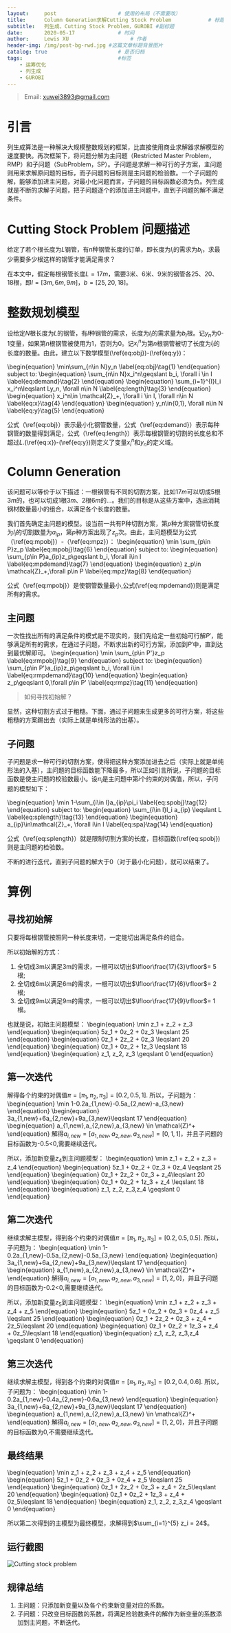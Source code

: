 ```yaml
---
layout:     post   				    # 使用的布局（不需要改）
title:      Column Generation求解Cutting Stock Problem		    # 标题 
subtitle:   列生成，Cutting Stock Problem，GUROBI #副标题
date:       2020-05-17 				# 时间
author:     Lewis XU 					# 作者
header-img: /img/post-bg-rwd.jpg #这篇文章标题背景图片
catalog: true 						# 是否归档
tags:								#标签
    - 运筹优化
    - 列生成
    - GUROBI
---
```


> Email: xuwei3893@gmail.com

# 引言

列生成算法是一种解决大规模整数规划的框架，比直接使用商业求解器求解模型的速度要快。再次框架下，将问题分解为主问题（Restricted Master Problem，RMP）和子问题（SubProblem，SP）。子问题是求解一种可行的子方案，主问题则用来求解原问题的目标，而子问题的目标则是主问题的检验数。一个子问题的解，能够添加进主问题，对最小化问题而言，子问题的目标函数必须为负。列生成就是不断的求解子问题，把子问题逐个的添加进主问题中，直到子问题的解不满足条件。

# Cutting Stock Problem 问题描述

给定了若个根长度为$L$钢管，有$n$种钢管长度的订单，即长度为$l_i$的需求为$b_i$，求最少需要多少根这样的钢管才能满足需求？

在本文中，假定每根钢管长度$L=17m$，需要3米、6米、9米的钢管各25、20、18根，即$l = [3m,6m,9m]$，$b=[25,20,18]$。

# 整数规划模型
设给定$N$根长度为$L$的钢管，有$I$种钢管的需求，长度为$l_i$的需求量为$b_i$根。记$y_n$为0-1变量，如果第$n$根钢管被使用为1，否则为0。记$x_i^n$为第$n$根钢管被切了长度为$l_i$的长度的数量。由此，建立以下数学模型(\ref{eq:obj})-(\ref{eq:y})：

\begin{equation}
\min\sum_{n\in N}y_n \label{eq:obj}\tag{1}
\end{equation}
subject to:
\begin{equation}
\sum_{n\in N}x_i^n\geqslant b_i, \forall i \in I \label{eq:demand}\tag{2}
\end{equation}
\begin{equation}
\sum_{i=1}^{I}l_i x_i^n\leqslant Ly_n, \forall n\in N \label{eq:length}\tag{3}
\end{equation}
\begin{equation}
x_i^n\in \mathcal{Z}_+, \forall i \in I, \forall n\in N \label{eq:x}\tag{4}
\end{equation}
\begin{equation}
y_n\in\{0,1\}, \forall n\in N \label{eq:y}\tag{5}
\end{equation}

公式（\ref{eq:obj}）表示最小化钢管数量，公式（\ref{eq:demand}）表示每种钢管的数量得到满足，公式（\ref{eq:length}）表示每根钢管的切割的长度总和不超过$L$.(\ref{eq:x})-(\ref{eq:y})则定义了变量$x_i^n$和$y_n$的定义域。

# Column Generation
该问题可以等价于以下描述：一根钢管有不同的切割方案，比如17$m$可以切成5根3$m$的，也可以切成1根3$m$、2根6$m$的...。我们的目标是从这些方案中，选出消耗钢材数量最小的组合，以满足各个长度的数量。

我们首先确定主问题的模型。设当前一共有P种切割方案，第$p$种方案钢管切长度为$l_i$的切割数量为$a_{ip}$，第$p$种方案出现了$z_p$次。由此，主问题模型为公式（\ref{eq:mpobj}）-（\ref{eq:mpz}）：
\begin{equation}
\min \sum_{p\in P}z_p \label{eq:mpobj}\tag{6}
\end{equation}
subject to:
\begin{equation}
\sum_{p\in P}a_{ip}z_p\geqslant b_i, \forall i\in I \label{eq:mpdemand}\tag{7}
\end{equation}
\begin{equation}
z_p\in \mathcal{Z}_+,\forall p\in P \label{eq:mpz}\tag{8}
\end{equation}

公式（\ref{eq:mpobj}）是使钢管数量最小,公式(\ref{eq:mpdemand})则是满足所有的需求。

##  主问题
一次性找出所有的满足条件的模式是不现实的，我们先给定一些初始可行解$P'$，能够满足所有的需求，在通过子问题，不断求出新的可行方案，添加到$P'$中，直到达到最优解即可。
\begin{equation}
\min \sum_{p\in P'}z_p \label{eq:rmpobj}\tag{9}
\end{equation}
subject to:
\begin{equation}
\sum_{p\in P'}a_{ip}z_p\geqslant b_i, \forall i\in I \label{eq:rmpdemand}\tag{10}
\end{equation}
\begin{equation}
z_p\geqslant 0,\forall p\in P' \label{eq:rmpz}\tag{11}
\end{equation}

>如何寻找初始解？

显然，这种切割方式过于粗糙。下面，通过子问题来生成更多的可行方案，将这些粗糙的方案踢出去（实际上就是单纯形法的出基）。

## 子问题
子问题是求一种可行的切割方案，使得把这种方案添加进去之后（实际上就是单纯形法的入基），主问题的目标函数能下降最多，所以正如引言所说，子问题的目标函数是使主问题的校验数最小。设$\pi_i$是主问题中第$i$个约束的对偶值，所以，子问题的模型如下： 

\begin{equation}
\min 1-\sum_{i\in I}a_{ip}\pi_i \label{eq:spobj}\tag{12}
\end{equation}
subject to:
\begin{equation}
\sum_{i\in I}l_i a_{ip} \leqslant L \label{eq:splength}\tag{13}
\end{equation}
\begin{equation}
a_{ip}\in\mathcal{Z}_+, \forall i\in I \label{eq:spa}\tag{14}
\end{equation}

公式（\ref{eq:splength}）就是限制切割方案的长度，目标函数(\ref{eq:spobj})则是主问题的检验数。

不断的进行迭代，直到子问题的解大于0（对于最小化问题），就可以结束了。


# 算例

## 寻找初始解
只要将每根钢管按照同一种长度来切，一定能切出满足条件的组合。

所以初始解的方式：

1. 全切成3m以满足3m的需求，一根可以切出$\lfloor\frac{17}{3}\rfloor$= 5根;
2. 全切成6m以满足6m的需求，一根可以切出$\lfloor\frac{17}{6}\rfloor$= 2根;
3. 全切成9m以满足9m的需求，一根可以切出$\lfloor\frac{17}{9}\rfloor$= 1根。

也就是说，初始主问题模型：
\begin{equation}
\min z_1 + z_2 + z_3
\end{equation}
\begin{equation}
5z_1 + 0z_2 + 0z_3 \leqslant 25
\end{equation}
\begin{equation}
0z_1 + 2z_2 + 0z_3 \leqslant 20
\end{equation}
\begin{equation}
0z_1 + 0z_2 + 1z_3 \leqslant 18
\end{equation}
\begin{equation}
z_1, z_2, z_3 \geqslant 0
\end{equation}
## 第一次迭代
解得各个约束的对偶值$\pi = [\pi_1, \pi_2, \pi_3] = [0.2,0.5,1]$.
所以，子问题为：
\begin{equation}
\min 1-0.2a_{1,new}-0.5a_{2,new}-a_{3,new}
\end{equation}
\begin{equation}
3a_{1,new}+6a_{2,new}+9a_{3,new}\leqslant 17
\end{equation}
\begin{equation}
a_{1,new},a_{2,new},a_{3,new} \in \mathcal{Z}^+
\end{equation}
解得$a_{i,new} = [a_{1,new},a_{2,new},a_{3,new}] = [0,1,1]$，并且子问题的目标函数为-0.5<0,需要继续迭代。

所以，添加新变量$z_4$到主问题模型：
\begin{equation}
\min z_1 + z_2 + z_3 + z_4
\end{equation}
\begin{equation}
5z_1 + 0z_2 + 0z_3 + 0z_4 \leqslant 25
\end{equation}
\begin{equation}
0z_1 + 2z_2 + 0z_3 + z_4\leqslant 20
\end{equation}
\begin{equation}
0z_1 + 0z_2 + 1z_3 + z_4 \leqslant 18
\end{equation}
\begin{equation}
z_1, z_2, z_3,z_4 \geqslant 0
\end{equation}

## 第二次迭代
继续求解主模型，得到各个约束的对偶值$\pi = [\pi_1, \pi_2, \pi_3] = [0.2,0.5,0.5]$.
所以，子问题为：
\begin{equation}
\min 1-0.2a_{1,new}-0.5a_{2,new}-0.5a_{3,new}
\end{equation}
\begin{equation}
3a_{1,new}+6a_{2,new}+9a_{3,new}\leqslant 17
\end{equation}
\begin{equation}
a_{1,new},a_{2,new},a_{3,new} \in \mathcal{Z}^+
\end{equation}
解得$a_{i,new} = [a_{1,new},a_{2,new},a_{3,new}] = [1,2,0]$，并且子问题的目标函数为-0.2<0,需要继续迭代。

所以，添加新变量$z_5$到主问题模型：
\begin{equation}
\min z_1 + z_2 + z_3 + z_4 + z_5
\end{equation}
\begin{equation}
5z_1 + 0z_2 + 0z_3 + 0z_4 + z_5 \leqslant 25
\end{equation}
\begin{equation}
0z_1 + 2z_2 + 0z_3 + z_4 + 2z_5\leqslant 20
\end{equation}
\begin{equation}
0z_1 + 0z_2 + 1z_3 + z_4 + 0z_5\leqslant 18
\end{equation}
\begin{equation}
z_1, z_2, z_3,z_4 \geqslant 0
\end{equation}

## 第三次迭代
继续求解主模型，得到各个约束的对偶值$\pi = [\pi_1, \pi_2, \pi_3] = [0.2,0.4,0.6]$.
所以，子问题为：
\begin{equation}
\min 1-0.2a_{1,new}-0.4a_{2,new}-0.6a_{3,new}
\end{equation}
\begin{equation}
3a_{1,new}+6a_{2,new}+9a_{3,new}\leqslant 17
\end{equation}
\begin{equation}
a_{1,new},a_{2,new},a_{3,new} \in \mathcal{Z}^+
\end{equation}
解得$a_{i,new} = [a_{1,new},a_{2,new},a_{3,new}] = [1,2,0]$，并且子问题的目标函数为0,不需要继续迭代。

## 最终结果
\begin{equation}
\min z_1 + z_2 + z_3 + z_4 + z_5
\end{equation}
\begin{equation}
5z_1 + 0z_2 + 0z_3 + 0z_4 + z_5 \leqslant 25
\end{equation}
\begin{equation}
0z_1 + 2z_2 + 0z_3 + z_4 + 2z_5\leqslant 20
\end{equation}
\begin{equation}
0z_1 + 0z_2 + 1z_3 + z_4 + 0z_5\leqslant 18
\end{equation}
\begin{equation}
z_1, z_2, z_3,z_4 \geqslant 0
\end{equation}

所以第二次得到的主模型为最终模型，求解得到$\sum_{i=1}^{5} z_i = 24$。

## 运行截图
![Cutting stock problem](../img/cuttingstock.png)


## 规律总结
1. 主问题：只添加新变量以及各个约束新变量对应的系数。
2. 子问题：只改变目标函数的系数，将满足检验数条件的解作为新变量的系数添加到主问题，不断迭代。



